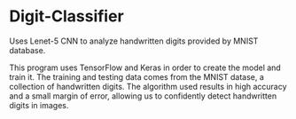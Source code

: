 # Digit-Classifier
Uses Lenet-5 CNN to analyze handwritten digits provided by MNIST database.

This program uses TensorFlow and Keras in order to create the model and train it. The training and testing data comes from the MNIST datase, a collection of handwritten digits.
The algorithm used results in high accuracy and a small margin of error, allowing us to confidently detect handwritten digits in images.
